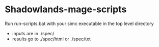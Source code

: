 # Shadowlands-mage-scripts

Run run-scripts.bat with your simc executable in the top level directory

* inputs are in ./spec/
* results go to ./spec/html or ./spec/txt